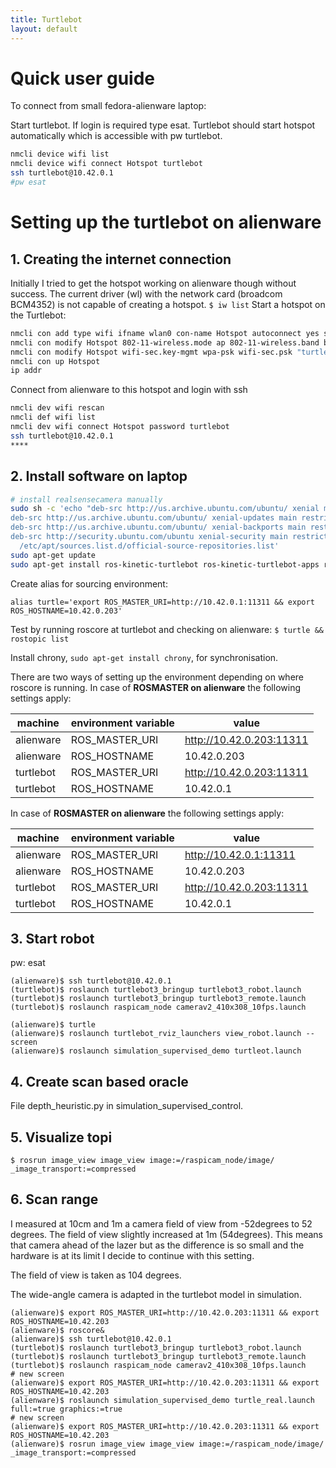 ```yaml
---
title: Turtlebot
layout: default
---
```


# Quick user guide

To connect from small fedora-alienware laptop:

Start turtlebot. If login is required type esat. 
Turtlebot should start hotspot automatically which is accessible with pw turtlebot.

```bash
nmcli device wifi list
nmcli device wifi connect Hotspot turtlebot
ssh turtlebot@10.42.0.1
#pw esat
```

# Setting up the turtlebot on alienware

## 1. Creating the internet connection

Initially I tried to get the hotspot working on alienware though without success. The current driver (wl) with the network card (broadcom BCM4352) is not capable of creating a hotspot. `$ iw list`
Start a hotspot on the Turtlebot:

```bash
nmcli con add type wifi ifname wlan0 con-name Hotspot autoconnect yes ssid Hotspot
nmcli con modify Hotspot 802-11-wireless.mode ap 802-11-wireless.band bg ipv4.method shared
nmcli con modify Hotspot wifi-sec.key-mgmt wpa-psk wifi-sec.psk "turtlebot"
nmcli con up Hotspot
ip addr
```

Connect from alienware to this hotspot and login with ssh

```bash
nmcli dev wifi rescan
nmcli def wifi list
nmcli dev wifi connect Hotspot password turtlebot
ssh turtlebot@10.42.0.1
****
```

## 2. Install software on laptop

```bash
# install realsensecamera manually
sudo sh -c 'echo "deb-src http://us.archive.ubuntu.com/ubuntu/ xenial main restricted
deb-src http://us.archive.ubuntu.com/ubuntu/ xenial-updates main restricted
deb-src http://us.archive.ubuntu.com/ubuntu/ xenial-backports main restricted universe multiverse
deb-src http://security.ubuntu.com/ubuntu xenial-security main restricted" > \
  /etc/apt/sources.list.d/official-source-repositories.list'
sudo apt-get update
sudo apt-get install ros-kinetic-turtlebot ros-kinetic-turtlebot-apps ros-kinetic-turtlebot-interactions ros-kinetic-turtlebot-simulator ros-kinetic-kobuki-ftdi ros-kinetic-ar-track-alvar-msgs
```

Create alias for sourcing environment:

`alias turtle='export ROS_MASTER_URI=http://10.42.0.1:11311 && export ROS_HOSTNAME=10.42.0.203'`

Test by running roscore at turtlebot and checking on alienware: `$ turtle && rostopic list`

Install chrony, `sudo apt-get install chrony`, for synchronisation.

There are two ways of setting up the environment depending on where roscore is running.
In case of **ROSMASTER on alienware** the following settings apply:

|machine|environment variable|value|
|-|-|-|
|alienware|ROS_MASTER_URI|http://10.42.0.203:11311|
|alienware|ROS_HOSTNAME|10.42.0.203|
|turtlebot|ROS_MASTER_URI|http://10.42.0.203:11311|
|turtlebot|ROS_HOSTNAME|10.42.0.1|

In case of **ROSMASTER on alienware** the following settings apply:

|machine|environment variable|value|
|-|-|-|
|alienware|ROS_MASTER_URI|http://10.42.0.1:11311|
|alienware|ROS_HOSTNAME|10.42.0.203|
|turtlebot|ROS_MASTER_URI|http://10.42.0.203:11311|
|turtlebot|ROS_HOSTNAME|10.42.0.1|



## 3. Start robot

pw: esat

```
(alienware)$ ssh turtlebot@10.42.0.1
(turtlebot)$ roslaunch turtlebot3_bringup turtlebot3_robot.launch
(turtlebot)$ roslaunch turtlebot3_bringup turtlebot3_remote.launch
(turtlebot)$ roslaunch raspicam_node camerav2_410x308_10fps.launch

(alienware)$ turtle
(alienware)$ roslaunch turtlebot_rviz_launchers view_robot.launch --screen
(alienware)$ roslaunch simulation_supervised_demo turtleot.launch
```

## 4. Create scan based oracle

File depth_heuristic.py in simulation_supervised_control.

## 5. Visualize topi

```
$ rosrun image_view image_view image:=/raspicam_node/image/ _image_transport:=compressed
```

## 6. Scan range

I measured at 10cm and 1m a camera field of view from -52degrees to 52 degrees.
The field of view slightly increased at 1m (54degrees). 
This means that camera ahead of the lazer but as the difference is so small and the hardware is at its limit I decide to continue with this setting.

The field of view is taken as 104 degrees.

The wide-angle camera is adapted in the turtlebot model in simulation.

```
(alienware)$ export ROS_MASTER_URI=http://10.42.0.203:11311 && export ROS_HOSTNAME=10.42.203
(alienware)$ roscore&
(alienware)$ ssh turtlebot@10.42.0.1
(turtlebot)$ roslaunch turtlebot3_bringup turtlebot3_robot.launch
(turtlebot)$ roslaunch turtlebot3_bringup turtlebot3_remote.launch
(turtlebot)$ roslaunch raspicam_node camerav2_410x308_10fps.launch
# new screen
(alienware)$ export ROS_MASTER_URI=http://10.42.0.203:11311 && export ROS_HOSTNAME=10.42.203
(alienware)$ roslaunch simulation_supervised_demo turtle_real.launch full:=true graphics:=true
# new screen
(alienware)$ export ROS_MASTER_URI=http://10.42.0.203:11311 && export ROS_HOSTNAME=10.42.203
(alienware)$ rosrun image_view image_view image:=/raspicam_node/image/ _image_transport:=compressed
```

